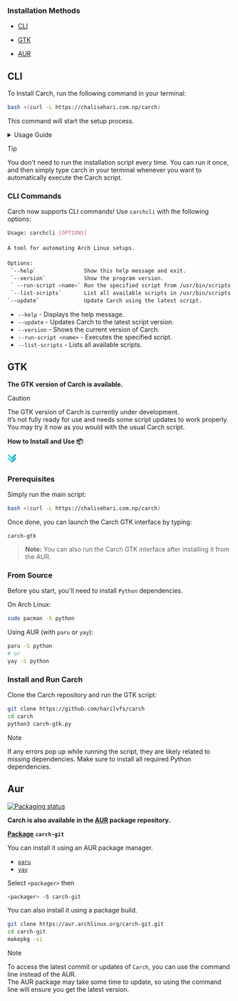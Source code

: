 ### Installation Methods
   - [CLI](#cli)

   - [GTK](#gtk)

   - [AUR](#aur)

## CLI

To Install Carch, run the following command in your terminal:

```bash
bash <(curl -L https://chalisehari.com.np/carch)
```
This command will start the setup process.

<details>

<summary>Usage Guide</summary>
<br>

Simply run Carch by entering carch in your terminal.

```bash
carch
```
</details>

> [!Tip]
> You don't need to run the installation script every time. You can run it once, and then simply type carch in your terminal whenever you want to automatically execute the Carch script.

### CLI Commands  

Carch now supports CLI commands! Use `carchcli` with the following options:  

```bash
Usage: carchcli [OPTIONS]

A tool for automating Arch Linux setups.

Options:
 `--help`               Show this help message and exit.
 `--version`            Show the program version.
 ` --run-script <name>` Run the specified script from /usr/bin/scripts.
 `--list-scripts`       List all available scripts in /usr/bin/scripts.
`--update`              Update Carch using the latest script.
```

   - `--help` - Displays the help message.  
   - `--update` - Updates Carch to the latest script version.  
   - `--version` - Shows the current version of Carch.  
   - `--run-script <name>` - Executes the specified script.  
   - `--list-scripts` - Lists all available scripts.  
       

## GTK
**The GTK version of Carch is available.**

> [!CAUTION]
> The GTK version of Carch is currently under development. <br>
> It’s not fully ready for use and needs some script updates to work properly. You may try it now as you would with the usual Carch script.

**How to Install and Use 📦**

<img src="https://github.com/harilvfs/assets/blob/main/carch/arrowdown.png" width="20" />

### Prerequisites

Simply run the main script:

```bash
bash <(curl -L https://chalisehari.com.np/carch)
```

Once done, you can launch the Carch GTK interface by typing:

```
carch-gtk
```


> **Note:** You can also run the Carch GTK interface after installing it from the AUR.



### From Source

Before you start, you'll need to install `Python` dependencies.

On Arch Linux:

```bash
sudo pacman -S python
```

Using AUR (with `paru` or `yay`):

```bash
paru -S python
# or
yay -S python
```

### Install and Run Carch

Clone the Carch repository and run the GTK script:

```bash
git clone https://github.com/harilvfs/carch
cd carch
python3 carch-gtk.py
```

> [!NOTE]
> If any errors pop up while running the script, they are likely related to missing dependencies. Make sure to install all required Python dependencies.

## Aur
[![Packaging status](https://repology.org/badge/vertical-allrepos/carch.svg)](https://repology.org/project/carch/versions)

**Carch is also available in the [AUR](https://aur.archlinux.org/) package repository.**

**[Package](https://aur.archlinux.org/packages/carch-git)** **`carch-git`**

You can install it using an AUR package manager.
 - [`paru`](https://aur.archlinux.org/packages/paru-bin)
 - [`yay`](https://aur.archlinux.org/packages/yay-bin)

Select `<packager>` then

```bash
<packager> -S carch-git
```

You can also install it using a package build.

```bash
git clone https://aur.archlinux.org/carch-git.git
cd carch-git
makepkg -si
```

> [!NOTE]
> To access the latest commit or updates of `Carch`, you can use the command line instead of the AUR.<br>
> The AUR package may take some time to update, so using the command line will ensure you get the latest version.
